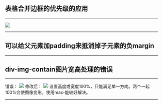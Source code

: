 ## 表格合并边框的优先级的应用
---
![](https://cdn.jsdelivr.net/gh/erichen1995/MarkdownPhotos@master/img/20201023152931.png)

---

## 可以给父元素加padding来抵消掉子元素的负margin
---

## div-img-contain图片宽高处理的错误
---
错误：
![](https://cdn.jsdelivr.net/gh/erichen1995/MarkdownPhotos@master/img/20201023152932.png)
修改后：
![](https://cdn.jsdelivr.net/gh/erichen1995/MarkdownPhotos@master/img/20201023152933.png)
设置高度或宽度100%，只能满足单一方向。两个一起100%会使图像变形，使用max-能较好解决。

---


## 